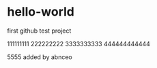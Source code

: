 # hello-world
first github test project

111111111
222222222
3333333333
444444444444


5555 added by abnceo
